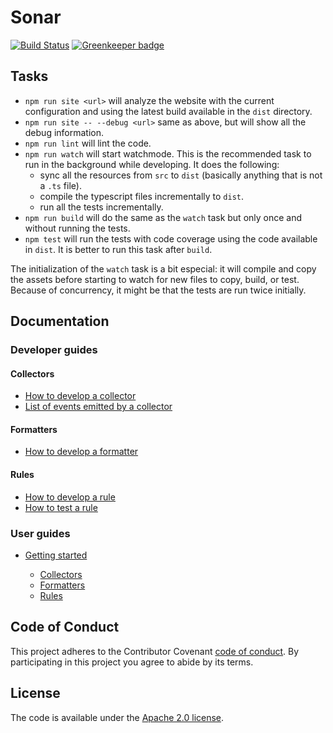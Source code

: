 # Sonar

[![Build Status](https://travis-ci.com/MicrosoftEdge/Sonar.svg?token=ie6AidxpTLajKCNExwqL&branch=master)](https://travis-ci.com/MicrosoftEdge/Sonar) [![Greenkeeper badge](https://badges.greenkeeper.io/MicrosoftEdge/Sonar.svg?token=b8370543b9160bd1bb844502495c4226139b92230cd84c3f5f4c58c669275c51&ts=1493307106026)](https://greenkeeper.io/)

## Tasks

* `npm run site <url>` will analyze the website with the current
   configuration and using the latest build available in the `dist`
   directory.
* `npm run site -- --debug <url>` same as above, but will show all
   the debug information.
* `npm run lint` will lint the code.
* `npm run watch` will start watchmode. This is the recommended task
   to run in the background while developing. It does the following:
  * sync all the resources from `src` to `dist` (basically anything
    that is not a `.ts` file).
  * compile the typescript files incrementally to `dist`.
  * run all the tests incrementally.
* `npm run build` will do the same as the `watch` task but only once
  and without running the tests.
* `npm test` will run the tests with code coverage using the code
  available in `dist`. It is better to run this task after `build`.

The initialization of the `watch` task is a bit especial: it will
compile and copy the assets before starting to watch for new files
to copy, build, or test. Because of concurrency, it might be that
the tests are run twice initially.

## Documentation

### Developer guides

#### Collectors

* [How to develop a collector](docs/developer-guide/collectors/index.md)
* [List of events emitted by a collector](docs/developer-guide/collectors/events.md)

#### Formatters

* [How to develop a formatter](docs/developer-guide/formatters/index.md)

#### Rules

* [How to develop a rule](docs/developer-guide/rules/index.md)
* [How to test a rule](docs/developer-guide/rules/how-to-test-rules.md)

### User guides

* [Getting started](docs/user-guide/index.md)

  * [Collectors](docs/user-guide/collectors/index.md)
  * [Formatters](docs/user-guide/formatters/index.md)
  * [Rules](docs/user-guide/rules/index.md)

## Code of Conduct

This project adheres to the Contributor Covenant [code of conduct](CODE_OF_CONDUCT.md).
By participating in this project you agree to abide by its terms.

## License

The code is available under the [Apache 2.0 license](LICENSE.txt).
